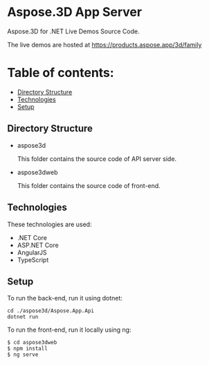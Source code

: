 Aspose.3D App Server
===

Aspose.3D for .NET Live Demos Source Code.

The live demos are hosted at https://products.aspose.app/3d/family

Table of contents:
====
  - [Directory Structure](#directory-structure)
  - [Technologies](#technologies)
  - [Setup](#setup)


## Directory Structure


* aspose3d

    This folder contains the source code of API server side.

* aspose3dweb

   This folder contains the source code of front-end.

## Technologies

These technologies are used:

* .NET Core
* ASP.NET Core
* AngularJS
* TypeScript


## Setup

To run the back-end, run it using dotnet:

```
cd ./aspose3d/Aspose.App.Api
dotnet run
```


To run the front-end, run it locally using ng:

```
$ cd aspose3dweb
$ npm install
$ ng serve
```